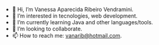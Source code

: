 - 👋 Hi, I’m Vanessa Aparecida Ribeiro Vendramini.
- 👀 I’m interested in tecnologies, web development. 
- 🌱 I’m currently learning Java and other languages/tools.
- 💞️ I’m looking to collaborate.
- 📫 How to reach me: vanarib@hotmail.com.


<!---
vanarib/vanarib is a ✨ special ✨ repository because its `README.md` (this file) appears on your GitHub profile.
You can click the Preview link to take a look at your changes.
--->

